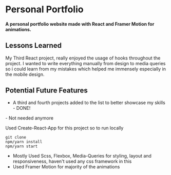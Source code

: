 
# Personal Portfolio

#### A personal portfolio website made with React and Framer Motion for animations.

## Lessons Learned

My Third React project, really enjoyed the usage of hooks throughout the project.
I wanted to write everything manually from design to media queries
so i could learn from my mistakes which helped me immensely especially in the mobile design.


## Potential Future Features

- A third and fourth projects added to the list to better showcase my skills - DONE!
<!-- - A specifically made Particles.js background for the home page  --> - Not needed anymore

Used Create-React-App for this project so to run locally
```
git clone
npm/yarn install
npm/yarn start
```
- Mostly Used Scss, Flexbox, Media-Queries for styling, layout and responsiveness, haven't used any css framework in this
- Used Framer Motion for majority of the animations

